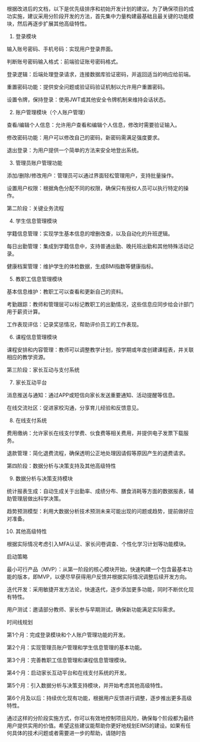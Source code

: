 根据改进后的文档，以下是优先级排序和初始开发计划的建议。为了确保项目的成功实施，建议采用分阶段开发的方法，首先集中力量构建最基础且最关键的功能模块，然后再逐步扩展其他高级特性。

1. 登录模块

输入账号密码、手机号码：实现用户登录界面。

判断账号密码输入格式：前端验证账号密码格式。

登录逻辑：后端处理登录请求，连接数据库验证密码，并返回适当的响应给前端。

重置密码功能：提供安全问题或验证码验证机制以允许用户重置密码。

设置令牌，保持登录：使用JWT或其他安全令牌机制来维持会话状态。

2. 账户管理模块（个人账户管理）

查看/编辑个人信息：允许用户查看和编辑个人信息，修改时需要验证输入。

修改密码功能：用户可以修改自己的密码，新密码需满足强度要求。

退出登录：为用户提供一个简单的方法来安全地登出系统。

3. 管理员账户管理功能

添加/删除/修改用户：管理员可以通过界面轻松管理用户，支持批量操作。

设置用户权限：根据角色分配不同的权限，确保只有授权人员可以执行特定的操作。

第二阶段：关键业务流程

4. 学生信息管理模块

学籍信息管理：实现学生基本信息的增删改查，以及自动化的升班逻辑。

每日出勤管理：集成到学籍信息中，支持普通出勤、晚托班出勤和其他特殊活动记录。

健康档案管理：维护学生的体检数据，生成BMI指数等健康指标。

5. 教职工信息管理模块

基本信息维护：教职工可以查看和更新自己的资料。

考勤跟踪：教师和管理层可以标记教职工的出勤情况，这些信息应同步给会计部门用于薪资计算。

工作表现评估：记录奖惩情况，帮助评价员工的工作表现。

6. 课程信息管理模块

课程安排和内容管理：教师可以调整教学计划，按学期或年度创建课程表，并关联相应的教学资源。

第三阶段：家长互动与支付系统

7. 家长互动平台

消息推送与通知：通过APP或短信向家长发送重要通知、活动提醒等信息。

在线交流社区：促进家校沟通，分享育儿经验和反馈意见。

8. 在线支付系统

费用缴纳：允许家长在线支付学费、伙食费等相关费用，并提供电子发票下载服务。

退款管理：简化退费流程，确保透明公正地处理因请假等原因产生的退费请求。

第四阶段：数据分析与决策支持及其他高级特性

9. 数据分析与决策支持模块

统计报表生成：自动生成关于出勤率、成绩分布、膳食消耗等方面的数据报表，辅助管理层做出科学决策。

趋势预测模型：利用大数据分析技术预测未来可能出现的问题或趋势，提前做好应对准备。

10. 其他高级特性

根据实际情况考虑引入MFA认证、家长问卷调查、个性化学习计划等功能模块。

启动策略

最小可行产品（MVP）：从第一阶段的核心模块开始，快速构建一个包含最基本功能的版本，即MVP，以便尽早获得用户反馈并根据实际情况调整后续开发方向。

迭代开发：采用敏捷开发方法论，快速迭代，逐步添加更多功能，同时不断优化现有特性。

用户测试：邀请部分教师、家长参与早期测试，确保新功能满足实际需求。

时间线规划

第1个月：完成登录模块和个人账户管理功能的开发。

第2个月：实现管理员账户管理和学生信息管理的基本功能。

第3个月：完善教职工信息管理和课程信息管理模块。

第4个月：启动家长互动平台和在线支付系统的开发。

第5个月：引入数据分析与决策支持模块，并开始考虑其他高级特性。

第6个月及以后：持续优化现有功能，根据用户反馈进行调整，逐步推出更多高级特性。

通过这样的分阶段实施方式，你可以有效地控制项目风险，确保每个阶段都为最终用户提供实用的价值。希望这些建议能帮助你更好地规划EIMS的建设。如果有任何具体的技术问题或者需要进一步的帮助，请随时告
